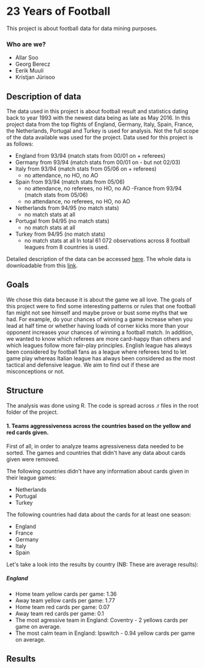 # 23 Years of Football
This project is about football data for data mining purposes.
### Who are we?
- Allar Soo
- Georg Berecz
- Eerik Muuli
- Kristjan Jürisoo

## Description of data
The data used in this project is about football result and statistics dating back to year 1993 with the newest data being as late as May 2016. In this project data from the top flights of England, Germany, Italy, Spain, France, the Netherlands, Portugal and Turkey is used for analysis. Not the full scope of the data available was used for the project. Data used for this project is as follows:
- England from 93/94 (match stats from 00/01 on + referees)
- Germany from 93/94 (match stats from 00/01 on - but not 02/03)
- Italy from 93/94 (match stats from 05/06 on + referees)
  - no attendance, no HO, no AO
- Spain from 93/94 (match stats from 05/06)
  - no attendance, no referees, no HO, no AO
-France from 93/94 (match stats from 05/06) 
  - no attendance, no referees, no HO, no AO
- Netherlands from 94/95 (no match stats)
  - no match stats at all
- Portugal from 94/95 (no match stats)
  - no match stats at all
- Turkey from 94/95 (no match stats)
  - no match stats at all
In total 61 072 observations across 8 football leagues from 8 countries is used.

Detailed description of the data can be accessed [here](http://www.football-data.co.uk/notes.txt). 
The whole data is downloadable from this [link](http://www.football-data.co.uk/data.php).

## Goals
We chose this data because it is about the game we all love. The goals of this project were to find some interesting patterns or rules that one football fan might not see himself and maybe prove or bust some myths that we had. For example, do your chances of winning a game increase when you lead at half time or whether having loads of corner kicks more than your opponent increases your chances of winning a football match. In addition, we wanted to know which referees are more card-happy than others and which leagues follow more fair-play principles. English league has always been considered by football fans as a league where referees tend to let game play whereas Italian league has always been considered as the most tactical and defensive league. We aim to find out if these are misconceptions or not.

## Structure
The analysis was done using R. The code is spread across .r files in the root folder of the project.
#### 1. Teams aggressiveness across the countries based on the yellow and red cards given.

First of all, in order to analyze teams agressiveness data needed to be sorted. The games and countries that didn't have any data about cards given were removed. 

The following countries didn't have any information about cards given in their league games:
 - Netherlands
 - Portugal
 - Turkey

The following countries had data about the cards for at least one season:
 - England
 - France
 - Germany
 - Italy
 - Spain

Let's take a look into the results by country (NB: These are average results):

##### England
 - Home team yellow cards per game: 1.36
 - Away team yellow cards per game: 1.77
 - Home team red cards per game: 0.07
 - Away team red cards per game: 0.1
 - The most agressive team in England: Coventry - 2 yellows cards per game on average.
 - The most calm team in England: Ipswitch - 0.94 yellow cards per game on average.

## Results
